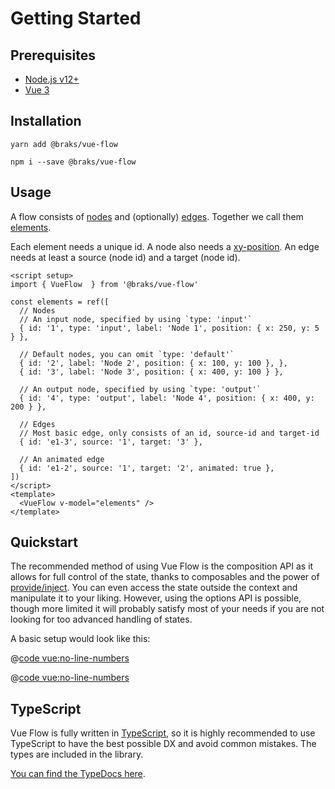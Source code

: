 # Getting Started

## Prerequisites

- [Node.js v12+](https://nodejs.org/)
- [Vue 3](https://vuejs.org/)

## Installation

<CodeGroup>
  <CodeGroupItem title="YARN" active>

```bash:no-line-numbers
yarn add @braks/vue-flow
```

  </CodeGroupItem>


  <CodeGroupItem title="NPM">

```bash:no-line-numbers
npm i --save @braks/vue-flow
```

  </CodeGroupItem>
</CodeGroup>

## Usage

A flow consists of [<span class="font-bold text-blue-500">nodes</span>](https://types.vueflow.dev/interfaces/Node.html)
and (optionally) [<span class="font-bold text-purple-500">edges</span>](https://types.vueflow.dev/interfaces/Edge.html).
Together we call them
[<span class="font-bold text-green-500">elements</span>](https://types.vueflow.dev/modules.html#Elements).

<span class="font-bold text-blue-500">Each element needs a unique id.</span>
A node also needs a [xy-position](https://types.vueflow.dev/interfaces/XYPosition.html). An edge needs at least a
source (node id) and a target (node id).

```vue:no-line-numbers
<script setup>
import { VueFlow  } from '@braks/vue-flow'

const elements = ref([
  // Nodes
  // An input node, specified by using `type: 'input'`
  { id: '1', type: 'input', label: 'Node 1', position: { x: 250, y: 5 } },

  // Default nodes, you can omit `type: 'default'`
  { id: '2', label: 'Node 2', position: { x: 100, y: 100 }, },
  { id: '3', label: 'Node 3', position: { x: 400, y: 100 } },

  // An output node, specified by using `type: 'output'`
  { id: '4', type: 'output', label: 'Node 4', position: { x: 400, y: 200 } },

  // Edges
  // Most basic edge, only consists of an id, source-id and target-id
  { id: 'e1-3', source: '1', target: '3' },

  // An animated edge
  { id: 'e1-2', source: '1', target: '2', animated: true },
])
</script>
<template>
  <VueFlow v-model="elements" />
</template>
```

## Quickstart

The recommended method of using Vue Flow is the composition API as it allows for full control of the state, thanks to
composables and the power of [provide/inject](https://vuejs.org/guide/components/provide-inject.html). You can even
access the state outside the context and manipulate it to your liking. However, using the options API is possible,
though more limited it will probably satisfy most of your needs if you are not looking for too advanced handling of
states.

A basic setup would look like this:

<CodeGroup>
  <CodeGroupItem title="Composition API" active>

@[code vue:no-line-numbers](../../../examples/vite/src/Basic/Basic.vue)

  </CodeGroupItem>


  <CodeGroupItem title="Options API">

@[code vue:no-line-numbers](../../../examples/vite/src/Basic/BasicOptionsAPI.vue)

  </CodeGroupItem>
</CodeGroup>

## TypeScript

Vue Flow is fully written in [TypeScript](https://www.typescriptlang.org/), so it is highly recommended to use TypeScript to have the best possible DX and
avoid common mistakes.
The types are included in the library.

[You can find the TypeDocs here](https://types.vueflow.dev/).
